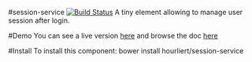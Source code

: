 #session-service [![Build Status](https://travis-ci.org/hourliert/session-service.svg?branch=master)](https://travis-ci.org/hourliert/session-service)
A tiny element allowing to manage user session after login.

#Demo
You can see a live version [here](http://hourliert.github.io/session-service/components/session-service/demo/) and browse the doc [here](http://hourliert.github.io/session-service/components/session-service/)

#Install
To install this component: bower install hourliert/session-service
